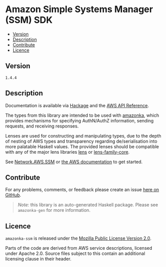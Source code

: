 # Amazon Simple Systems Manager (SSM) SDK

* [Version](#version)
* [Description](#description)
* [Contribute](#contribute)
* [Licence](#licence)


## Version

`1.4.4`


## Description

Documentation is available via [Hackage](http://hackage.haskell.org/package/amazonka-ssm)
and the [AWS API Reference](https://aws.amazon.com/documentation/).

The types from this library are intended to be used with [amazonka](http://hackage.haskell.org/package/amazonka),
which provides mechanisms for specifying AuthN/AuthZ information, sending requests,
and receiving responses.

Lenses are used for constructing and manipulating types,
due to the depth of nesting of AWS types and transparency regarding
de/serialisation into more palatable Haskell values.
The provided lenses should be compatible with any of the major lens libraries
[lens](http://hackage.haskell.org/package/lens) or [lens-family-core](http://hackage.haskell.org/package/lens-family-core).

See [Network.AWS.SSM](http://hackage.haskell.org/package/amazonka-ssm/docs/Network-AWS-SSM.html)
or [the AWS documentation](https://aws.amazon.com/documentation/) to get started.


## Contribute

For any problems, comments, or feedback please create an issue [here on GitHub](https://github.com/brendanhay/amazonka/issues).

> _Note:_ this library is an auto-generated Haskell package. Please see `amazonka-gen` for more information.


## Licence

`amazonka-ssm` is released under the [Mozilla Public License Version 2.0](http://www.mozilla.org/MPL/).

Parts of the code are derived from AWS service descriptions, licensed under Apache 2.0.
Source files subject to this contain an additional licensing clause in their header.
